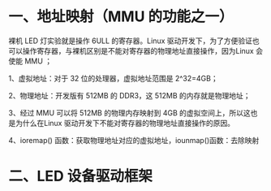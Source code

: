 # 一、地址映射（MMU 的功能之一）
裸机 LED 灯实验就是操作 6ULL 的寄存器。Linux 驱动开发下，为了方便验证也可以操作寄存器，与裸机区别是不能对寄存器的物理地址直接操作，因为Linux 会使能 MMU ；

1、虚拟地址：对于 32 位的处理器，虚拟地址范围是 2^32=4GB；

2、物理地址：开发版有 512MB 的 DDR3，这 512MB 的内存就是物理地址；

3、经过 MMU 可以将 512MB 的物理内存映射到 4GB 的虚拟空间上，所以这也是为什么在Linux 驱动开发下不能对寄存器的物理地址直接操作的原因。

4、ioremap() 函数：获取物理地址对应的虚拟地址，iounmap()函数：去除映射


# 二、LED 设备驱动框架
<!--stackedit_data:
eyJoaXN0b3J5IjpbLTk0MjY4ODI0MiwtNTQ2MTEzMTc0LDI3OT
g4MTI2LDEwODg1NDI0NDQsLTY3NzY3OTYzOSwtMTUzMDYyODMx
MV19
-->